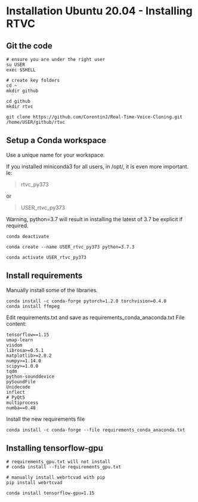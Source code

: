 # Installation Ubuntu 20.04 - Installing RTVC

## Git the code
```
# ensure you are under the right user
su USER
exec $SHELL

# create key folders
cd ~
mkdir github

cd github
mkdir rtvc

git clone https://github.com/CorentinJ/Real-Time-Voice-Cloning.git /home/USER/github/rtvc
```


## Setup a Conda workspace
Use a unique name for your workspace. 

If you installed miniconda3 for all users, in /opt/, it is even more important.
Ie: 
> rtvc_py373

or

> USER_rtvc_py373

Warning, python=3.7 will result in installing the latest of 3.7
be explicit if required.

```
conda deactivate

conda create --name USER_rtvc_py373 python=3.7.3

conda activate USER_rtvc_py373
```

## Install requirements
Manually install some of the libraries.
```
conda install -c conda-forge pytorch=1.2.0 torchvision=0.4.0
conda install ffmpeg
```

Edit requirements.txt and save as requirements_conda_anaconda.txt
File content:
```
tensorflow==1.15
umap-learn
visdom
librosa>=0.5.1
matplotlib>=2.0.2
numpy>=1.14.0
scipy>=1.0.0
tqdm
python-sounddevice
pySoundFile
Unidecode
inflect
# PyQt5
multiprocess
numba==0.48
```

Install the new requirements file
```
conda install -c conda-forge --file requirements_conda_anaconda.txt
```

## Installing tensorflow-gpu
```
# requirements_gpu.txt will not install
# conda install --file requirements_gpu.txt

# manually install webrtcvad with pip
pip install webrtcvad

conda install tensorflow-gpu=1.15
```
